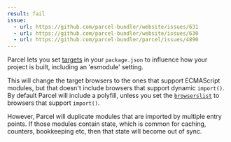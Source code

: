 ```yaml
---
result: fail
issue:
  - url: https://github.com/parcel-bundler/website/issues/631
  - url: https://github.com/parcel-bundler/website/issues/630
  - url: https://github.com/parcel-bundler/parcel/issues/4890
---
```


Parcel lets you set [targets](https://v2.parceljs.org/configuration/package-json/#targets) in your `package.json` to influence how your project is built, including an 'esmodule' setting.

This will change the target browsers to the ones that support ECMAScript modules, but that doesn't include browsers that support dynamic `import()`. By default Parcel will include a polyfill, unless you set the [`browserslist`](https://v2.parceljs.org/configuration/package-json/#engines-%2F-browserslist) to browsers that support `import()`.

However, Parcel will duplicate modules that are imported by multiple entry points. If those modules contain state, which is common for caching, counters, bookkeeping etc, then that state will become out of sync.
